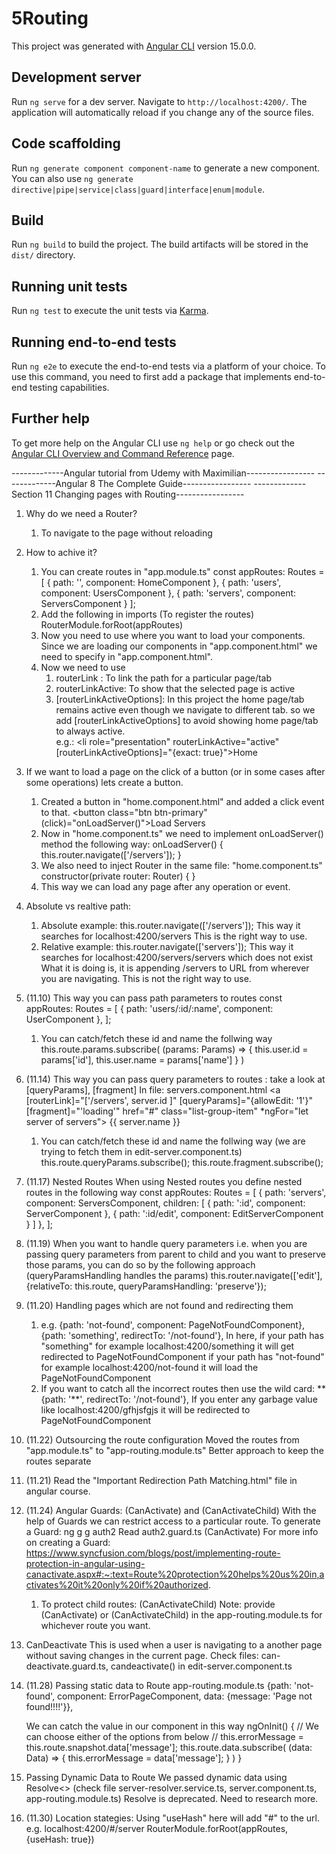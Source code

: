 # 5Routing

This project was generated with [Angular CLI](https://github.com/angular/angular-cli) version 15.0.0.

## Development server

Run `ng serve` for a dev server. Navigate to `http://localhost:4200/`. The application will automatically reload if you change any of the source files.

## Code scaffolding

Run `ng generate component component-name` to generate a new component. You can also use `ng generate directive|pipe|service|class|guard|interface|enum|module`.

## Build

Run `ng build` to build the project. The build artifacts will be stored in the `dist/` directory.

## Running unit tests

Run `ng test` to execute the unit tests via [Karma](https://karma-runner.github.io).

## Running end-to-end tests

Run `ng e2e` to execute the end-to-end tests via a platform of your choice. To use this command, you need to first add a package that implements end-to-end testing capabilities.

## Further help

To get more help on the Angular CLI use `ng help` or go check out the [Angular CLI Overview and Command Reference](https://angular.io/cli) page.


-------------Angular tutorial from Udemy with Maximilian-----------------
-------------Angular 8 The Complete Guide-----------------
-------------Section 11 Changing pages with Routing-----------------

1. Why do we need a Router?
    1. To navigate to the page without reloading

2. How to achive it?
    1. You can create routes in "app.module.ts"
        const appRoutes: Routes = [
        { path: '', component: HomeComponent },
        { path: 'users', component: UsersComponent },
        { path: 'servers', component: ServersComponent }
        ];
    2. Add the following in imports (To register the routes)
        RouterModule.forRoot(appRoutes)
    3. Now you need to use <router-outlet></router-outlet> where you want to load your components. Since we are loading our components in "app.component.html" we need to specify <router-outlet></router-outlet> in "app.component.html".
    4. Now we need to use
        1. routerLink : To link the path for a particular page/tab
        2. routerLinkActive: To show that the selected page is active
        3. [routerLinkActiveOptions]: In this project the home page/tab remains active even though we navigate to different tab.
        so we add [routerLinkActiveOptions] to avoid showing home page/tab to always active.  
        e.g.: <li role="presentation" routerLinkActive="active" [routerLinkActiveOptions]="{exact: true}"><a routerLink="/      ">Home</a></li>

3. If we want to load a page on the click of a button (or in some cases after some operations) lets create a button.
    1. Created a button in "home.component.html" and added a click event to that.
        <button class="btn btn-primary" (click)="onLoadServer()">Load Servers</button>
    2. Now in "home.component.ts" we need to implement onLoadServer() method the following way:
         onLoadServer() {
            this.router.navigate(['/servers']);
        }
    3. We also need to inject Router in the same file: "home.component.ts"
        constructor(private router: Router) { }    
    4. This way we can load any page after any operation or event.

4. Absolute vs realtive path:
    1. Absolute example: this.router.navigate(['/servers']);
        This way it searches for localhost:4200/servers
        This is the right way to use.
    2. Relative example: this.router.navigate(['servers']);
        This way it searches for localhost:4200/servers/servers which does not exist
        What it is doing is, it is appending /servers to URL from wherever you are navigating.
        This is not the right way to use.

5. (11.10) This way you can pass path parameters to routes
    const appRoutes: Routes = [
        { path: 'users/:id/:name', component: UserComponent },
    ];
    1. You can catch/fetch these id and name the follwing way
        this.route.params.subscribe(
            (params: Params) => {
                this.user.id = params['id'],
                this.user.name = params['name']
                }
        )

6. (11.14) This way you can pass query parameters to routes : take a look at [queryParams], [fragment]
    In file: servers.component.html
    <a
        [routerLink]="['/servers', server.id ]"
        [queryParams]="{allowEdit: '1'}"
        [fragment]="'loading'"
        href="#"
        class="list-group-item"
        *ngFor="let server of servers">
        {{ server.name }}
      </a>
    1. You can catch/fetch these id and name the follwing way (we are trying to fetch them in edit-server.component.ts)
        this.route.queryParams.subscribe();
        this.route.fragment.subscribe();

7. (11.17) Nested Routes
    When using Nested routes you define nested routes in the following way
    const appRoutes: Routes = [
        { path: 'servers', component: ServersComponent, children: [
            { path: ':id', component: ServerComponent },
            { path: ':id/edit', component: EditServerComponent }
        ] },
    ];

8. (11.19) When you want to handle query parameters i.e. when you are passing query parameters from parent to child and you want
   to preserve those params, you can do so by the following approach (queryParamsHandling handles the params)
     this.router.navigate(['edit'], {relativeTo: this.route, queryParamsHandling: 'preserve'});

9. (11.20) Handling pages which are not found and redirecting them
    1. e.g.
    {path: 'not-found', component: PageNotFoundComponent},
    {path: 'something', redirectTo: '/not-found'},
    In here, if your path has "something" for example localhost:4200/something it will get redirected to PageNotFoundComponent
    if your path has "not-found" for example localhost:4200/not-found it will load the PageNotFoundComponent
    2. If you want to catch all the incorrect routes then use the wild card: **
    {path: '**', redirectTo: '/not-found'},
    If you enter any garbage value like localhost:4200/gfhjsfgjs it will be redirected to PageNotFoundComponent

10. (11.22) Outsourcing the route configuration
    Moved the routes from "app.module.ts" to "app-routing.module.ts"
    Better approach to keep the routes separate

11. (11.21) Read the "Important Redirection Path Matching.html" file in angular course.

12. (11.24) Angular Guards: (CanActivate) and (CanActivateChild)
    With the help of Guards we can restrict access to a particular route.
    To generate a Guard: ng g g auth2
    Read auth2.guard.ts (CanActivate)
    For more info on creating a Guard: https://www.syncfusion.com/blogs/post/implementing-route-protection-in-angular-using-canactivate.aspx#:~:text=Route%20protection%20helps%20us%20in,activates%20it%20only%20if%20authorized.
    1. To protect child routes: (CanActivateChild)
    Note: provide (CanActivate) or (CanActivateChild) in the app-routing.module.ts for whichever route you want.
13. CanDeactivate
    This is used when a user is navigating to a another page without saving changes in the current page. 
    Check files: can-deactivate.guard.ts, candeactivate() in edit-server.component.ts
14. (11.28) Passing static data to Route
    app-routing.module.ts
    {path: 'not-found', component: ErrorPageComponent, data: {message: 'Page not found!!!!'}},

    We can catch the value in our component in this way
    ngOnInit() {
    // We can choose either of the options from below
    // this.errorMessage = this.route.snapshot.data['message'];
      this.route.data.subscribe(
        (data: Data) => {
          this.errorMessage = data['message'];
        }
      )
    }
15. Passing Dynamic Data to Route
    We passed dynamic data using Resolve<> (check file server-resolver.service.ts, server.component.ts, app-routing.module.ts)
    Resolve is deprecated. Need to research more.
16. (11.30) Location stategies:
    Using "useHash" here will add "#" to the url. e.g. localhost:4200/#/server
    RouterModule.forRoot(appRoutes, {useHash: true})

